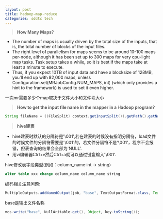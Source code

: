 ```yaml
---
layout: post
title: hadoop-map-reduce
categories: sddtc tech
---
```


> **How Many Maps?**  

* The number of maps is usually driven by the total size of the inputs, that is, the total number of blocks of the input files.  
* The right level of parallelism for maps seems to be around 10-100 maps per-node, although it has been set up to 300 maps for very cpu-light map tasks. Task setup takes a while, so it is best if the maps take at least a minute to execute.  
* Thus, if you expect 10TB of input data and have a blocksize of 128MB, you'll end up with 82,000 maps, unless Configuration.set(MRJobConfig.NUM_MAPS, int) (which only provides a hint to the framework) is used to set it even higher.  

一次mr需要多少个map取决于文件大小和文件块大小

> **How to get the input file name in the mapper in a Hadoop program?**

```java
String fileName = ((FileSplit) context.getInputSplit()).getPath().getName();
```

> **hive建表**

* hive建表时默认的分隔符是'\001',若在建表的时候没有指明分隔符，load文件的时候文件的分隔符需要是'\001'的，若文件分隔符不是'\001'，程序不会报错，但表查询的结果会全部为'NULL'.
* 用vi编辑器Ctrl+v然后Ctrl+a就可以通过键盘输入'\001'.

hive修改表字段类型(例如：column_name int -> string)  

```sql
alter table xxx change column_name column_name string
```


编码相关注意问题:  
```java
MultipleOutputs.addNamedOutput(job, "base", TextOutputFormat.class, Text.class, ShowWritable.class);
```
base是输出文件名称  
```java
mos.write("base", NullWritable.get(), Object, key.toString());
```
